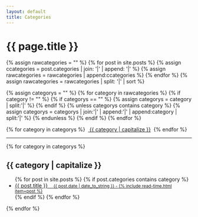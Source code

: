 ```yaml
---
layout: default
title: Categories
---
```


<h1>
  {{ page.title }}
</h1>

{% assign rawcategories = "" %}
{% for post in site.posts %}
  {% assign ccategories = post.categories | join: '|' | append: '|' %}
  {% assign rawcategories = rawcategories | append:ccategories %}
{% endfor %}
{% assign rawcategories = rawcategories | split: '|' | sort %}

{% assign categorys = "" %}
{% for category in rawcategories %}
  {% if category != "" %}
    {% if categorys == "" %}
	    {% assign categorys = category | split:'|' %}
	{% endif %}
	{% unless categorys contains category %}
	  {% assign categorys = categorys | join:'|' | append:'|' | append:category | split:'|' %}
  {% endunless %}
  {% endif %}
{% endfor %}

<div class="post-date">
{% for category in categorys %}
  &nbsp;<a class="tag-big" href="#{{ category | slugify }}"><i class="fa fa-folder"></i> {{ category | capitalize }}</a>&nbsp;
{% endfor %}
</div>

<hr>

{% for category in categorys %}
  <div class="related">
    <h2 id="{{ category | slugify }}">{{ category | capitalize }}</h2>
    <ul class="related-posts">
      {% for post in site.posts %}
        {% if post.categories contains category %}
          <li>
            <a href="{{ site.github.url }}{{ post.url }}">
              {{ post.title }}&nbsp;&nbsp;&nbsp;
              <small class="post-line"><i class="fa fa-calendar" aria-hidden="true"></i> {{ post.date | date_to_string }} - <i class="fa fa-clock-o" aria-hidden="true"></i> {% include read-time.html item=post %}</small>
            </a>
          </li>
        {% endif %}
      {% endfor %}
    </ul>
  </div>
{% endfor %}
